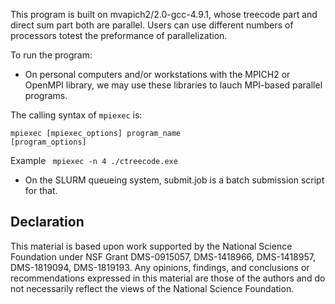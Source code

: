 This program is built on mvapich2/2.0-gcc-4.9.1, whose treecode part and direct sum part both are parallel. Users can use different numbers of processors totest the preformance of parallelization.

To run the program:

* <p>On personal computers and/or workstations with the MPICH2 or OpenMPI library, we may use these libraries to lauch MPI-based parallel programs.

The calling syntax of <code>mpiexec</code> is:

<code>mpiexec [mpiexec_options] program_name [program_options]</code>

Example <code> mpiexec -n 4 ./ctreecode.exe</code></p>

* <p>On the SLURM queueing system, submit.job is a batch submission script for that.</p>

## Declaration
This material is based upon work supported by the National Science Foundation under NSF Grant DMS-0915057, DMS-1418966, DMS-1418957, DMS-1819094, DMS-1819193. Any opinions, findings, and conclusions or recommendations expressed in this material are those of the authors and do not necessarily reflect the views of the National Science Foundation.
